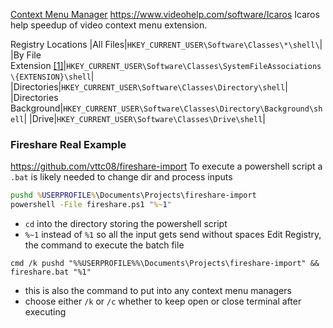 [Context Menu Manager](https://github.com/BluePointLilac/ContextMenuManager)
https://www.videohelp.com/software/Icaros
Icaros help speedup of video context menu extension.

Registry Locations
|All Files|`HKEY_CURRENT_USER\Software\Classes\*\shell\`|
|By File Extension [[1]](https://mrlixm.github.io/blog/windows-explorer-context-menu/#footnote-1)|`HKEY_CURRENT_USER\Software\Classes\SystemFileAssociations\{EXTENSION}\shell`|
|Directories|`HKEY_CURRENT_USER\Software\Classes\Directory\shell`|
|Directories Background|`HKEY_CURRENT_USER\Software\Classes\Directory\Background\shell`|
|Drive|`HKEY_CURRENT_USER\Software\Classes\Drive\shell`|

### Fireshare Real Example
https://github.com/vttc08/fireshare-import
To execute a powershell script a `.bat` is likely needed to change dir and process inputs
```bat
pushd %USERPROFILE%\Documents\Projects\fireshare-import
powershell -File fireshare.ps1 "%~1"
```
- `cd` into the directory storing the powershell script
- `%~1` instead of `%1` so all the input gets send without spaces
Edit Registry, the command to execute the batch file
```batch
cmd /k pushd "%%USERPROFILE%%\Documents\Projects\fireshare-import" && fireshare.bat "%1"
```
- this is also the command to put into any context menu managers
- choose either `/k` or `/c` whether to keep open or close terminal after executing

